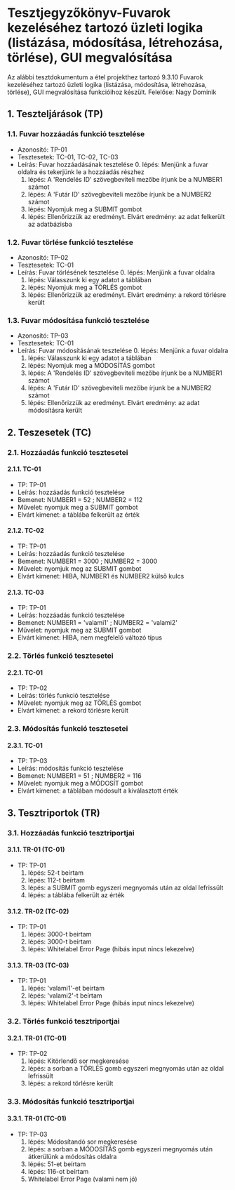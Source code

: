 # Tesztjegyzőkönyv-Fuvarok kezeléséhez tartozó üzleti logika (listázása, módosítása, létrehozása, törlése), GUI megvalósítása

Az alábbi tesztdokumentum a étel projekthez tartozó 9.3.10 Fuvarok kezeléséhez tartozó üzleti logika (listázása, módosítása, létrehozása, törlése), GUI megvalósítása funkcióihoz készült. Felelőse: Nagy Dominik 


## 1. Teszteljárások (TP)

### 1.1. Fuvar hozzáadás funkció tesztelése 
- Azonosító: TP-01
- Tesztesetek: TC-01, TC-02, TC-03
- Leírás: Fuvar hozzáadásának tesztelése
  0. lépés: Menjünk a fuvar oldalra és tekerjünk le a hozzáadás részhez
  1. lépés: A 'Rendelés ID' szövegbeviteli mezőbe írjunk be a NUMBER1 számot
  2. lépés: A 'Futár ID' szövegbeviteli mezőbe írjunk be a NUMBER2 számot
  3. lépés: Nyomjuk meg a SUBMIT gombot
  4. lépés: Ellenőrizzük az eredményt. Elvárt eredmény: az adat felkerült az adatbázisba


### 1.2. Fuvar törlése funkció tesztelése
- Azonosító: TP-02
- Tesztesetek: TC-01
- Leírás: Fuvar törlésének tesztelése
  0. lépés: Menjünk a fuvar oldalra
  1. lépés: Válasszunk ki egy adatot a táblában
  2. lépés: Nyomjuk meg a TÖRLÉS gombot
  3. lépés: Ellenőrizzük az eredményt. Elvárt eredmény: a rekord törlésre került

### 1.3. Fuvar módosítása funkció tesztelése
- Azonosító: TP-03
- Tesztesetek: TC-01
- Leírás: Fuvar módosításának tesztelése
  0. lépés: Menjünk a fuvar oldalra
  1. lépés: Válasszunk ki egy adatot a táblában
  2. lépés: Nyomjuk meg a MÓDOSÍTÁS gombot
  3. lépés: A 'Rendelés ID' szövegbeviteli mezőbe írjunk be a NUMBER1 számot
  4. lépés: A 'Futár ID' szövegbeviteli mezőbe írjunk be a NUMBER2 számot
  5. lépés: Ellenőrizzük az eredményt. Elvárt eredmény: az adat módosításra került


## 2. Teszesetek (TC)

### 2.1. Hozzáadás funkció tesztesetei

#### 2.1.1. TC-01
- TP: TP-01
- Leírás: hozzáadás funkció tesztelése
- Bemenet: NUMBER1 = 52 ; NUMBER2 = 112
- Művelet: nyomjuk meg a SUBMIT gombot
- Elvárt kimenet: a táblába felkerült az érték


#### 2.1.2. TC-02
- TP: TP-01
- Leírás: hozzáadás funkció tesztelése
- Bemenet: NUMBER1 = 3000 ; NUMBER2 = 3000
- Művelet: nyomjuk meg az SUBMIT gombot
- Elvárt kimenet: HIBA, NUMBER1 és NUMBER2 külső kulcs

#### 2.1.3. TC-03
- TP: TP-01
- Leírás: hozzáadás funkció tesztelése
- Bemenet: NUMBER1 = 'valami1' ; NUMBER2 = 'valami2'
- Művelet: nyomjuk meg az SUBMIT gombot
- Elvárt kimenet: HIBA, nem megfelelő változó típus


### 2.2. Törlés funkció tesztesetei

#### 2.2.1. TC-01
- TP: TP-02
- Leírás: törlés funkció tesztelése
- Művelet: nyomjuk meg az TÖRLÉS gombot
- Elvárt kimenet: a rekord törlésre került

### 2.3. Módosítás funkció tesztesetei

#### 2.3.1. TC-01
- TP: TP-03
- Leírás: módosítás funkció tesztelése
- Bemenet: NUMBER1 = 51 ; NUMBER2 = 116
- Művelet: nyomjuk meg a MÓDOSÍT gombot
- Elvárt kimenet: a táblában módosult a kiválasztott érték


## 3. Tesztriportok (TR)

### 3.1. Hozzáadás funkció tesztriportjai

#### 3.1.1. TR-01 (TC-01)
- TP: TP-01
    1. lépés: 52-t beírtam
    2. lépés: 112-t beírtam 
    3. lépés: a SUBMIT gomb egyszeri megnyomás után az oldal lefrissült
    4. lépés: a táblába felkerült az érték
    

#### 3.1.2. TR-02 (TC-02)
- TP: TP-01
    1. lépés: 3000-t beírtam
    2. lépés: 3000-t beírtam 
    3. lépés: Whitelabel Error Page (hibás input nincs lekezelve)

#### 3.1.3. TR-03 (TC-03)
- TP: TP-01
  1. lépés: 'valami1'-et beírtam
  2. lépés: 'valami2'-t beírtam
  3. lépés: Whitelabel Error Page (hibás input nincs lekezelve)


### 3.2. Törlés funkció tesztriportjai

#### 3.2.1. TR-01 (TC-01)
- TP: TP-02
    1. lépés: Kitörlendő sor megkeresése
    2. lépés: a sorban a TÖRLÉS gomb egyszeri megnyomás után az oldal lefrissült
    3. lépés: a rekord törlésre került


### 3.3. Módosítás funkció tesztriportjai

#### 3.3.1. TR-01 (TC-01)
- TP: TP-03
  1. lépés: Módosítandó sor megkeresése
  2. lépés: a sorban a MÓDOSÍTÁS gomb egyszeri megnyomás után átkerülünk a módosítás oldalra
  3. lépés: 51-et beírtam
  4. lépés: 116-ot beírtam
  5. Whitelabel Error Page (valami nem jó)

    